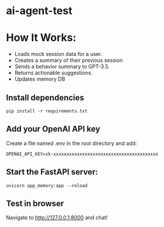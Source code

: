 # ai-agent-test

# How It Works:

- Loads mock session data for a user.
- Creates a summary of their previous session
- Sends a behavior summary to GPT-3.5.
- Returns actionable suggestions.
- Updates memory DB

## Install dependencies
```
pip install -r requirements.txt
```

## Add your OpenAI API key
Create a file named .env in the root directory and add:

`OPENAI_API_KEY=sk-xxxxxxxxxxxxxxxxxxxxxxxxxxxxxxxxxxxxxxxx`

## Start the FastAPI server:

`uvicorn app_memory:app --reload`

## Test in browser

Navigate to http://127.0.0.1:8000 and chat!


